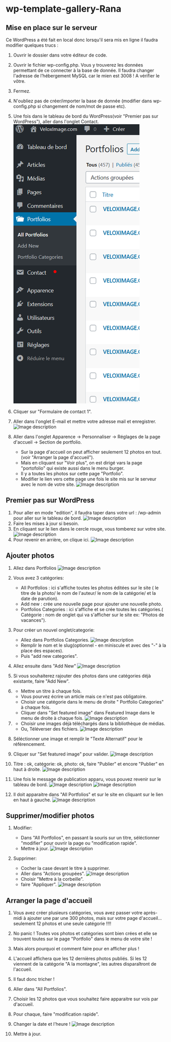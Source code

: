 # wp-template-gallery-Rana

## Mise en place sur le serveur 

Ce WordPress a été fait en local donc lorsqu'il sera mis en ligne il faudra modifier quelques trucs :
1. Ouvrir le dossier dans votre éditeur de code.
2. Ouvrir le fichier wp-config.php. Vous y trouverez les données permettant de ce connecter à la base de donnée. Il faudra changer l'adresse de l’hébergement MySQL car le mien est 3008 ! A vérifier le vôtre.
3. Fermez.
4. N'oubliez pas de créer/importer la base de donnée (modifier dans wp-config.php si changement de nom/mot de passe etc).

5. Une fois dans le tableau de bord du WordPress(voir "Premier pas sur WordPress"), aller dans l'onglet Contact.
![Image description](imageReadme/wp18.PNG)
6. Cliquer sur "Formulaire de contact 1".
7. Aller dans l'onglet E-mail et mettre votre adresse mail et enregistrer.
![Image description](.imageReadme/wp19.PNG)

8. Aller dans l'onglet Apparence -> Personnaliser -> Réglages de la page d'accueil -> Section de portfolio.
    * Sur la page d'accueil on peut afficher seulement 12 photos en tout.(voir "Arranger la page d'accueil").
    * Mais en cliquant sur "Voir plus", on est dirigé vars la page "portofolio" qui existe aussi dans le menu burger.
    * Il y a toutes les photos sur cette page "Portfolio".
    * Modifier le lien vers cette page une fois le site mis sur le serveur avec le nom de votre site.
    ![Image description](.imageReadme/wp20.PNG)



## Premier pas sur WordPress

1. Pour aller en mode "edition", il faudra taper dans votre url : /wp-admin pour aller sur le tableau de bord.
![Image description](.imageReadme/wp1.PNG)
2. Faire les mises à jour si besoin.
3. En cliquant sur le lien dans le cercle rouge, vous tomberez sur votre site.
![Image description](.imageReadme/wp3.PNG)
4. Pour revenir en arrière, on clique ici.
![Image description](.imageReadme/wp5.PNG)

## Ajouter photos

1. Allez dans Portfolios
![Image description](.imageReadme/wp4.PNG)
2. Vous avez 3 catégories: 
    * All Portfolios : ici s'affiche toutes les photos éditées sur le site ( le titre de la photo/ le nom de l'auteur/ le nom de la catégorie/ et la date de parution).
    * Add new : crée une nouvelle page pour ajouter une nouvelle photo.
    * Portfolios Categories : ici s'affiche et se crée toutes les catégories.( Catégorie : nom de onglet qui va s'afficher sur le site ex: "Photos de vacances").

3. Pour créer un nouvel onglet/categorie:
    * Allez dans Portfolios Categories.
    ![Image description](.imageReadme/wp6.PNG)
    * Remplir le nom et le slug(optionnel - en miniscule et avec des "-" à la place des espaces).
    * Puis "add new categories".

4. Allez ensuite dans "Add New"
![Image description](.imageReadme/wp7.PNG)

5. Si vous souhaiterez rajouter des photos dans une catégories déjà existante, faire "Add New".

6. * Mettre un titre à chaque fois.
   * Vous pourvez écrire un article mais ce n'est pas obligatoire.
   * Choisir une catégorie dans le menu de droite " Portfolio Categories" à chaque fois.
   * Cliquer dans "Set featured image" dans Featured Image dans le menu de droite à chaque fois.
   ![Image description](.imageReadme/wp8.PNG)

7. * Choisir une images déjà téléchargés dans la bibliothèque de médias.
   * Ou, Téléverser des fichiers.
   ![Image description](.imageReadme/wp9.PNG)

8. Séléctionner une image et remplir le "Texte Alternatif" pour le référencement.

9. Cliquer sur "Set featured image" pour valider.
![Image description](.imageReadme/wp10.PNG)

10. Titre : ok, catégorie: ok, photo: ok, faire "Publier" et encore "Publier" en haut à droite.
![Image description](.imageReadme/wp11.PNG)

11. Une fois le message de publication apparu, vous pouvez revenir sur le tableau de bord.
![Image description](.imageReadme/wp12.PNG)
![Image description](.imageReadme/wp13.PNG)

12. Il doit apparaitre dans "All Portfolios" et sur le site en cliquant sur le lien en haut à gauche.
![Image description](.imageReadme/wp14.PNG)


## Supprimer/modifier photos

1. Modifier:
    * Dans "All Portfolios", en passant la souris sur un titre, séléctionner "modifier" pour ouvrir la page ou "modification rapide".
    * Mettre à jour.
    ![Image description](.imageReadme/wp15.PNG)

2. Supprimer:
    * Cocher la case devant le titre à supprimer.
    * Aller dans "Actions groupées".
    ![Image description](.imageReadme/wp16.PNG)
    * Choisir "Mettre à la corbeille".
    * faire "Appliquer".
    ![Image description](.imageReadme/wp17.PNG)

## Arranger la page d'accueil

1. Vous avez créer plusieurs catégories, vous avez passer votre après-midi à ajouter une par une 300 photos, mais sur votre page d'accueil... seulement 12 photos et une seule catégorie !!!!
2. No panic ! Toutes vos photos et catégories sont bien crées et elle se trouvent toutes sur le page "Portfolio" dans le menu de votre site !
3. Mais alors pourquoi et comment faire pour en afficher plus !
4. L'accueil affichera que les 12 dernières photos publiés. Si les 12 viennent de la catégorie "A la montagne", les autres disparaîtront de l'accueil.
5. Il faut donc tricher !

6. Aller dans "All Portfolios".
7. Choisir les 12 photos que vous souhaitez faire apparaitre sur vois par d'accueil.
8. Pour chaque, faire "modification rapide".
9. Changer la date et l'heure !
![Image description](.imageReadme/wp15.PNG)
10. Mettre à jour.
